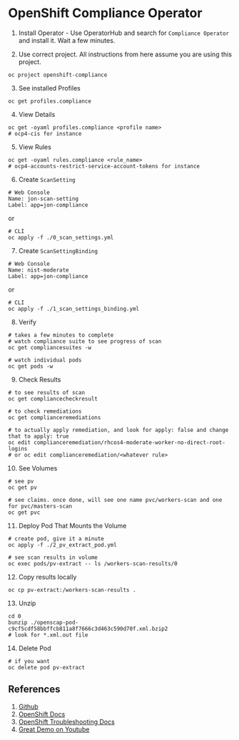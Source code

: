 # OpenShift Compliance Operator

1. Install Operator - Use OperatorHub and search for `Compliance Operator` and install it.  Wait a few minutes.

2. Use correct project.  All instructions from here assume you are using this project.

```
oc project openshift-compliance
```

3. See installed Profiles

```
oc get profiles.compliance
```

4. View Details

```
oc get -oyaml profiles.compliance <profile name>
# ocp4-cis for instance
```

5. View Rules
```
oc get -oyaml rules.compliance <rule_name>
# ocp4-accounts-restrict-service-account-tokens for instance
```

6.  Create `ScanSetting`

```
# Web Console
Name: jon-scan-setting
Label: app=jon-compliance
```

or

```
# CLI
oc apply -f ./0_scan_settings.yml
```

7.  Create `ScanSettingBinding`

```
# Web Console
Name: nist-moderate
Label: app=jon-compliance
```

or

```
# CLI
oc apply -f ./1_scan_settings_binding.yml
```

8.  Verify

```
# takes a few minutes to complete
# watch compliance suite to see progress of scan
oc get compliancesuites -w

# watch individual pods
oc get pods -w
```

9.  Check Results

```
# to see results of scan
oc get compliancecheckresult

# to check remediations
oc get complianceremediations

# to actually apply remediation, and look for apply: false and change that to apply: true
oc edit complianceremediation/rhcos4-moderate-worker-no-direct-root-logins
# or oc edit complianceremediation/<whatever rule>
```

10.  See Volumes

```
# see pv
oc get pv

# see claims. once done, will see one name pvc/workers-scan and one for pvc/masters-scan
oc get pvc
```

11. Deploy Pod That Mounts the Volume

```
# create pod, give it a minute
oc apply -f ./2_pv_extract_pod.yml

# see scan results in volume
oc exec pods/pv-extract -- ls /workers-scan-results/0
```

12. Copy results locally

```
oc cp pv-extract:/workers-scan-results .
```

13. Unzip

```
cd 0
bunzip ./openscap-pod-c9cf5cdf58bbffcb811a8f7666c3d463c590d70f.xml.bzip2
# look for *.xml.out file
```

14. Delete Pod

```
# if you want
oc delete pod pv-extract
```



## References
1.  [Github](https://github.com/openshift/compliance-operator)
2.  [OpenShift Docs](https://docs.openshift.com/container-platform/4.6/security/compliance_operator/compliance-operator-understanding.html)
3.  [OpenShift Troubleshooting Docs](https://docs.openshift.com/container-platform/4.6/security/compliance_operator/compliance-operator-troubleshooting.html)
4.  [Great Demo on Youtube](https://www.youtube.com/watch?v=phillosgRyo)
